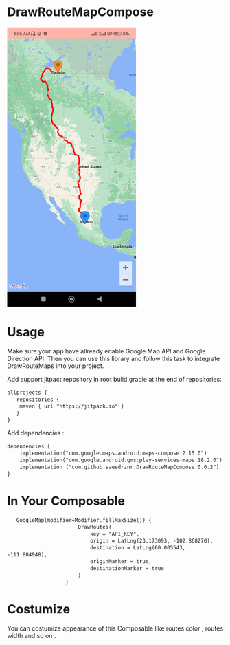 # DrawRouteMapCompose

<img width=300px height=650px src="https://github.com/saeedrznr/DrawRouteMapCompose/blob/master/app/src/main/res/drawable/example_img.jpg">

# Usage
Make sure your app have allready enable Google Map API and Google Direction API. Then you can use this library and follow this task to integrate DrawRouteMaps into your project.

Add support jitpact repository in root build.gradle at the end of repositories:

<!--START_SECTION:Code-->
```text
allprojects {
   repositories {
	maven { url "https://jitpack.io" }
   }
}
```
<!--END_SECTION:Code-->

Add dependencies :

<!--START_SECTION:Code-->
```text
dependencies {
    implementation("com.google.maps.android:maps-compose:2.15.0")
    implementation("com.google.android.gms:play-services-maps:18.2.0")
    implementation ("com.github.saeedrznr:DrawRouteMapCompose:0.0.2")
}
```
<!--END_SECTION:Code-->

# In Your Composable

<!--START_SECTION:Code-->
```text
   GoogleMap(modifier=Modifier.fillMaxSize()) {
                       DrawRoutes(
                           key = "API_KEY",
                           origin = LatLng(23.173093, -102.868270),
                           destination = LatLng(60.005543, -111.884948),
                           originMarker = true,
                           destinationMarker = true
                       )
                   }
```
<!--END_SECTION:Code-->

# Costumize
 You can costumize appearance of this Composable like routes color , routes width and so on .



